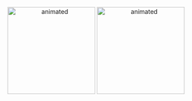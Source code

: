 <p align="center">
  <img src="https://media.giphy.com/media/q1MeAPDDMb43K/giphy.gif" alt="animated" height="200px" />
  <img src="https://media.giphy.com/media/9gISqB3tncMmY/giphy.gif" alt="animated" height="200px" />
</p>

<!--
**thnhtam28/thnhtam28** is a ✨ _special_ ✨ repository because its `README.md` (this file) appears on your GitHub profile.

Here are some ideas to get you started:

- 🔭 I’m currently working on ...
- 🌱 I’m currently learning ...
- 👯 I’m looking to collaborate on ...
- 🤔 I’m looking for help with ...
- 💬 Ask me about ...
- 📫 How to reach me: ...
- 😄 Pronouns: ...
- ⚡ Fun fact: ...
-->
